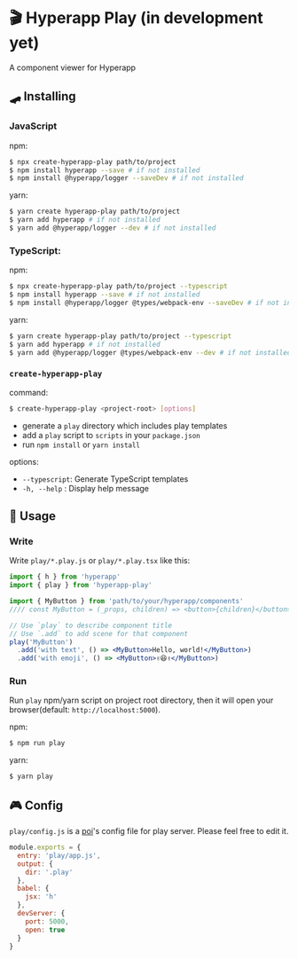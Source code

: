 # 🎬 Hyperapp Play (in development yet)

A component viewer for Hyperapp

## 🛹 Installing

### JavaScript

npm:

```sh
$ npx create-hyperapp-play path/to/project
$ npm install hyperapp --save # if not installed
$ npm install @hyperapp/logger --saveDev # if not installed
```

yarn:

```sh
$ yarn create hyperapp-play path/to/project
$ yarn add hyperapp # if not installed
$ yarn add @hyperapp/logger --dev # if not installed
```

### TypeScript:

npm:

```sh
$ npx create-hyperapp-play path/to/project --typescript
$ npm install hyperapp --save # if not installed
$ npm install @hyperapp/logger @types/webpack-env --saveDev # if not installed
```

yarn:

```sh
$ yarn create hyperapp-play path/to/project --typescript
$ yarn add hyperapp # if not installed
$ yarn add @hyperapp/logger @types/webpack-env --dev # if not installed
```

### `create-hyperapp-play`

command:

```sh
$ create-hyperapp-play <project-root> [options]
```

- generate a `play` directory which includes play templates
- add a `play` script to `scripts` in your `package.json`
- run `npm install` or `yarn install`

options:

- `--typescript`: Generate TypeScript templates
- `-h, --help` : Display help message

## 🎸 Usage

### Write

Write `play/*.play.js` or `play/*.play.tsx` like this:

```jsx
import { h } from 'hyperapp'
import { play } from 'hyperapp-play'

import { MyButton } from 'path/to/your/hyperapp/components'
//// const MyButton = (_props, children) => <button>{children}</button>

// Use `play` to describe component title
// Use `.add` to add scene for that component
play('MyButton')
  .add('with text', () => <MyButton>Hello, world!</MyButton>)
  .add('with emoji', () => <MyButton>✌️😆✌️</MyButton>)
```

### Run

Run `play` npm/yarn script on project root directory, then it will open your browser(default: `http://localhost:5000`).

npm:

```sh
$ npm run play
```

yarn:

```sh
$ yarn play
```

## 🎮 Config

`play/config.js` is a [poi](https://poi.js.org/)'s config file for play server. Please feel free to edit it.

```js
module.exports = {
  entry: 'play/app.js',
  output: {
    dir: '.play'
  },
  babel: {
    jsx: 'h'
  },
  devServer: {
    port: 5000,
    open: true
  }
}
```
